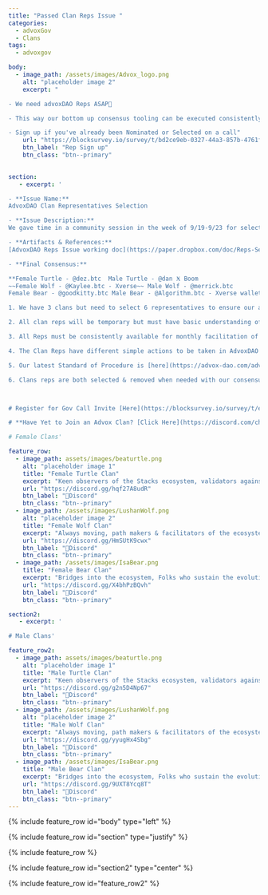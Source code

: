 ```yaml
---
title: "Passed Clan Reps Issue "
categories:
  - advoxGov
  - Clans
tags:
  - advoxgov

body:
  - image_path: /assets/images/Advox_logo.png
    alt: "placeholder image 2"
    excerpt: "

- We need advoxDAO Reps ASAP🤍

- This way our bottom up consensus tooling can be executed consistently for important ecosystem issues

- Sign up if you've already been Nominated or Selected on a call"
    url: "https://blocksurvey.io/survey/t/bd2ce9eb-0327-44a3-857b-4761f9c1dca0/r/o"
    btn_label: "Rep Sign up"
    btn_class: "btn--primary"
    

section:
   - excerpt: ' 

- **Issue Name:**
AdvoxDAO Clan Representatives Selection

- **Issue Description:** 
We gave time in a community session in the week of 9/19-9/23 for selection of six clan representatives. This selection will then be confirmed via our consensus flows in #active-issues and #formal-issues in following days. We need our reps first, this will ensure the issue consensus completes. 

- **Artifacts & References:** 
[AdvoxDAO Reps Issue working doc](https://paper.dropbox.com/doc/Reps-Selection-Issue--BpXcfhc11N~nIdzvIj7Z1pPBAQ-OaruTyFFf90TsPeZDvv13)

- **Final Consensus:**

**Female Turtle - @dez.btc  Male Turtle - @dan Ӿ Boom
~~Female Wolf - @Kaylee.btc - Xverse~~ Male Wolf - @merrick.btc
Female Bear - @goodkitty.btc Male Bear - @Algorithm.btc - Xverse wallet**

1. We have 3 clans but need to select 6 representatives to ensure our autonomous decision making goals are met. 3 Female Reps 3 Male Reps. Our attempt at ensuring no voices are drowned out over time. 

2. All clan reps will be temporary but must have basic understanding of our Turtle, Wolf and Bear [clan model](https://discord.com/channels/621759717756370964/916371047102705704/1012059812130992128). 

3. All Reps must be consistently available for monthly facilitation of active AdvoxDAO issues described below. Sub reps can be chosen by reps for support in facilitation & emergency absence. 

4. The Clan Reps have different simple actions to be taken in AdvoxDAO discord channels, priority for reps is ensuring we complete our consensus decision making flows while accurately representing community voice.

5. Our latest Standard of Procedure is [here](https://advox-dao.com/advoxgov/upcoming/active-issues/).

6. Clans reps are both selected & removed when needed with our consensus tools described in SoP. 



# Register for Gov Call Invite [Here](https://blocksurvey.io/survey/t/ecb59a8e-d577-42db-94ed-5354d64a0359/r/o)  

# **Have Yet to Join an Advox Clan? [Click Here](https://discord.com/channels/621759717756370964/916371047102705704/1011947207697641562)**'

# Female Clans'

feature_row:
  - image_path: assets/images/beaturtle.png
    alt: "placeholder image 1"
    title: "Female Turtle Clan"
    excerpt: "Keen observers of the Stacks ecosystem, validators against core values."
    url: "https://discord.gg/hqf27A8udR"
    btn_label: "🐢Discord"
    btn_class: "btn--primary"
  - image_path: /assets/images/LushanWolf.png
    alt: "placeholder image 2"
    title: "Female Wolf Clan"
    excerpt: "Always moving, path makers & facilitators of the ecosystem."
    url: "https://discord.gg/HmSUtK9cwx"
    btn_label: "🐺Discord"
    btn_class: "btn--primary"
  - image_path: /assets/images/IsaBear.png
    title: "Female Bear Clan"
    excerpt: "Bridges into the ecosystem, Folks who sustain the evolution of the ecosystem."
    url: "https://discord.gg/X4bhPzBQvh"
    btn_label: "🐻Discord"
    btn_class: "btn--primary"

section2:
   - excerpt: ' 

# Male Clans'

feature_row2:
  - image_path: assets/images/beaturtle.png
    alt: "placeholder image 1"
    title: "Male Turtle Clan"
    excerpt: "Keen observers of the Stacks ecosystem, validators against core values."
    url: "https://discord.gg/g2n5D4Np67"
    btn_label: "🐢Discord"
    btn_class: "btn--primary"
  - image_path: /assets/images/LushanWolf.png
    alt: "placeholder image 2"
    title: "Male Wolf Clan"
    excerpt: "Always moving, path makers & facilitators of the ecosystem."
    url: "https://discord.gg/yyugHx4Sbg"
    btn_label: "🐺Discord"
    btn_class: "btn--primary"
  - image_path: /assets/images/IsaBear.png
    title: "Male Bear Clan"
    excerpt: "Bridges into the ecosystem, Folks who sustain the evolution of the ecosystem."
    url: "https://discord.gg/9UXT8Ycq8T"
    btn_label: "🐻Discord"
    btn_class: "btn--primary"
---
```

{% include feature_row id="body" type="left" %}

{% include feature_row id="section" type="justify" %}

{% include feature_row %}

{% include feature_row id="section2" type="center" %}

{% include feature_row id="feature_row2" %}
